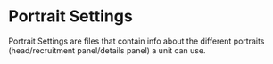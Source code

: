 # Portrait Settings

Portrait Settings are files that contain info about the different portraits (head/recruitment panel/details panel) a unit can use.
